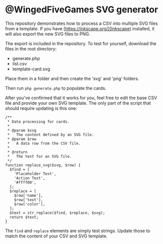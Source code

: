 @WingedFiveGames SVG generator
===

This repository demonstrates how to process a CSV into multiple SVG files from a template. If you have [https://inkscape.org/](Inkscape) installed, it will also export the new SVG files to PNG.

The export is included in the repository. To test for yourself, download the files in the root directory:

- generate.php
- list.csv
- template-card.svg

Place them in a folder and then create the 'svg' and 'png' folders.

Then run `php generate.php` to populate the cards.

After you've confirmed that it works for you, feel free to edit the base CSV file and provide your own SVG template. The only part of the script that should require updating is this one:

```
/**
 * Data processing for cards.
 *
 * @param $svg
 *   The content defined by an SVG file.
 * @param $row
 *   A data row from the CSV file.
 *
 * @return
 *   The text for an SVG file.
 */
function replace_svg($svg, $row) {
  $find = [
    'Placeholder Text',
    'Action Text',
    '#ffff00',
  ];
  $replace = [
    $row['name'],
    $row['text'],
    $row['color'],
  ];
  $text = str_replace($find, $replace, $svg);
  return $text;
}
```

The `find` and `replace` elements are simply test strings. Update those to match the content of your CSV and SVG template.
